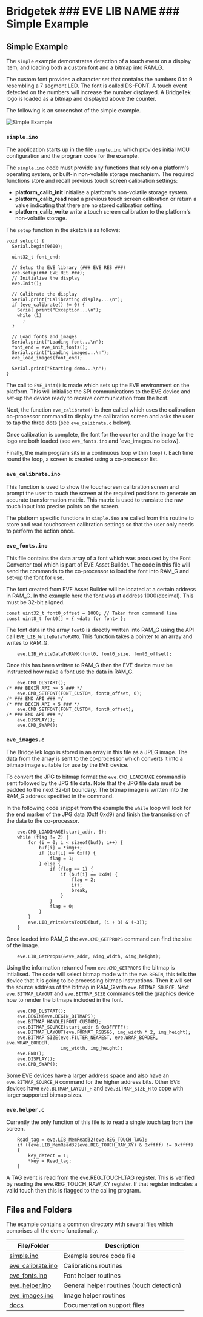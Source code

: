 # Bridgetek ### EVE LIB NAME ### Simple Example

## Simple Example

The `simple` example demonstrates detection of a touch event on a display item, and loading both a custom font and a bitmap into RAM_G. 

The custom font provides a character set that contains the numbers 0 to 9 resembling a 7 segment LED. The font is called DS-FONT. A touch event detected on the numbers will increase the number displayed. A BridgeTek logo is loaded as a bitmap and displayed above the counter.

The following is an screenshot of the simple example.

![Simple Example](docs/simple.png)

### `simple.ino`

The application starts up in the file `simple.ino` which provides initial MCU configuration and the program code for the example. 

The `simple.ino` code must provide any functions that rely on a platform's operating system, or built-in non-volatile storage mechanism. The required functions store and recall previous touch screen calibration settings:
- **platform_calib_init** initialise a platform's non-volatile storage system.
- **platform_calib_read** read a previous touch screen calibration or return a value indicating that there are no stored calibration setting.
- **platform_calib_write** write a touch screen calibration to the platform's non-volatile storage.

The `setup` function in the sketch is as follows:

```
void setup() {
  Serial.begin(9600);

  uint32_t font_end;

  // Setup the EVE library (### EVE RES ###)
  eve.setup(### EVE RES ###);
  // Initialise the display
  eve.Init();

  // Calibrate the display
  Serial.print("Calibrating display...\n");
  if (eve_calibrate() != 0) {
    Serial.print("Exception...\n");
    while (1)
      ;
  }

  // Load fonts and images
  Serial.print("Loading font...\n");
  font_end = eve_init_fonts();
  Serial.print("Loading images...\n");
  eve_load_images(font_end);

  Serial.print("Starting demo...\n");
}
```

The call to `EVE_Init()` is made which sets up the EVE environment on the platform. This will initialise the SPI communications to the EVE device and set-up the device ready to receive communication from the host.

Next, the function `eve_calibrate()` is then called which uses the calibration co-processor command to display the calibration screen and asks the user to tap the three dots (see `eve_calibrate.c` below).

Once calibration is complete, the font for the counter and the image for the logo are both loaded  (see `eve_fonts.ino` and `eve_images.ino below).

Finally, the main program sits in a continuous loop within `loop()`. Each time round the loop, a screen is created using a co-processor list. 

### `eve_calibrate.ino`

This function is used to show the touchscreen calibration screen and prompt the user to touch the screen at the required positions to generate an accurate transformation matrix. This matrix is used to translate the raw touch input into precise points on the screen.

The platform specific functions in `simple.ino` are called from this routine to store and read touchscreen calibration settings so that the user only needs to perform the action once.

### `eve_fonts.ino`

This file contains the data array of a font which was produced by the Font Converter tool which is part of EVE Asset Builder. The code in this file will send the commands to the co-processor to load the font into RAM_G and set-up the font for use.

The font created from EVE Asset Builder will be located at a certain address in RAM_G. In the example here the font was at address 1000(decimal). This must be 32-bit aligned.

```
const uint32_t font0_offset = 1000; // Taken from commmand line
const uint8_t font0[] = { <data for font> };
```

The font data in the array `font0` is directly written into RAM_G using the API call `EVE_LIB_WriteDataToRAMG`. 
This function takes a pointer to an array and writes to RAM_G.

```
    eve.LIB_WriteDataToRAMG(font0, font0_size, font0_offset);
```

Once this has been written to RAM_G then the EVE device must be instructed how make a font use the data in RAM_G. 

```
    eve.CMD_DLSTART();
/* ### BEGIN API >= 5 ### */
    eve.CMD_SETFONT(FONT_CUSTOM, font0_offset, 0);
/* ### END API ### */
/* ### BEGIN API < 5 ### */
    eve.CMD_SETFONT(FONT_CUSTOM, font0_offset);
/* ### END API ### */
    eve.DISPLAY();
    eve.CMD_SWAP();
```

### `eve_images.c`

The BridgeTek logo is stored in an array in this file as a JPEG image. The data from the array is sent to the
co-processor which converts it into a bitmap image suitable for use by the EVE device.

To convert the JPG to bitmap format the `eve.CMD_LOADIMAGE` command is sent followed by the JPG file data.
Note that the JPG file data must be padded to the next 32-bit boundary. The bitmap image is written into the 
RAM_G address specified in the command.

In the following code snippet from the example the `while` loop will look for the end marker of the JPG
data (0xff 0xd9) and finish the transmission of the data to the co-processor.

```
    eve.CMD_LOADIMAGE(start_addr, 0);
    while (flag != 2) {
        for (i = 0; i < sizeof(buf); i++) {
            buf[i] = *img++;
            if (buf[i] == 0xff) {
                flag = 1;
            } else {
                if (flag == 1) {
                    if (buf[i] == 0xd9) {
                        flag = 2;
                        i++;
                        break;
                    }
                }
                flag = 0;
            }
        }
        eve.LIB_WriteDataToCMD(buf, (i + 3) & (~3));
    }
```

Once loaded into RAM_G the `eve.CMD_GETPROPS` command can find the size of the image.

```
    eve.LIB_GetProps(&eve_addr, &img_width, &img_height);
```

Using the information returned from `eve.CMD_GETPROPS` the bitmap is intialised.
The code will select bitmap mode with the `eve.BEGIN`, this tells the device that it is going to be processing bitmap instructions.
Then it will set the source address of the bitmap in RAM_G with `eve.BITMAP_SOURCE`. 
Next `eve.BITMAP_LAYOUT` and `eve.BITMAP_SIZE` commands tell the graphics device how to render the bitmaps included in the font.

```
    eve.CMD_DLSTART();
    eve.BEGIN(eve.BEGIN_BITMAPS);
    eve.BITMAP_HANDLE(FONT_CUSTOM);
    eve.BITMAP_SOURCE(start_addr & 0x3FFFFF);
    eve.BITMAP_LAYOUT(eve.FORMAT_RGB565, img_width * 2, img_height);
    eve.BITMAP_SIZE(eve.FILTER_NEAREST, eve.WRAP_BORDER, eve.WRAP_BORDER,
                    img_width, img_height);
    eve.END();
    eve.DISPLAY();
    eve.CMD_SWAP();
```

Some EVE devices have a larger address space and also have an `eve.BITMAP_SOURCE_H` command for the higher address bits.
Other EVE devices have `eve.BITMAP_LAYOUT_H` and `eve.BITMAP_SIZE_H` to cope with larger supported bitmap sizes.

### `eve.helper.c`

Currently the only function of this file is to read a single touch tag from the screen.

```
    Read_tag = eve.LIB_MemRead32(eve.REG_TOUCH_TAG);
    if ((eve.LIB_MemRead32(eve.REG_TOUCH_RAW_XY) & 0xffff) != 0xffff)
    {
        key_detect = 1;
        *key = Read_tag;
    }
```

A TAG event is read from the eve.REG_TOUCH_TAG register. This is verified by reading the eve.REG_TOUCH_RAW_XY register. 
If that register indicates a valid touch then this is flagged to the calling program.

## Files and Folders

The example contains a common directory with several files which comprises all the demo functionality.

| File/Folder | Description |
| --- | --- |
| [simple.ino](simple.ino) | Example source code file |
| [eve_calibrate.ino](eve_calibrate.ino) | Calibrations routines |
| [eve_fonts.ino](eve_fonts.ino) | Font helper routines |
| [eve_helper.ino](eve_helper.ino) | General helper routines (touch detection) |
| [eve_images.ino](eve_images.ino) | Image helper routines |
| [docs](docs) | Documentation support files |
